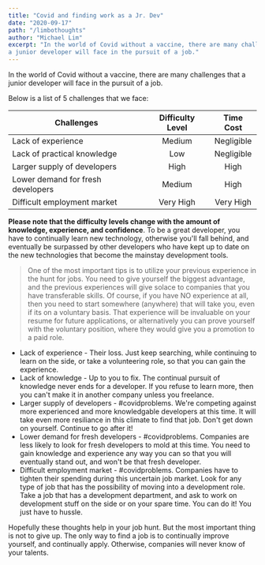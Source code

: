 ```yaml
---
title: "Covid and finding work as a Jr. Dev"
date: "2020-09-17"
path: "/limbothoughts"
author: "Michael Lim"
excerpt: "In the world of Covid without a vaccine, there are many challenges that
a junior developer will face in the pursuit of a job."
---
```


In the world of Covid without a vaccine, there are many challenges that
a junior developer will face in the pursuit of a job.  

Below is a list of 5 challenges that we face:

| Challenges                         |  Difficulty Level  |  Time Cost    |
| ---------------------------------- | :----------------: | :-----------: |
| Lack of experience                 |      Medium        |  Negligible   |
| Lack of practical knowledge        |      Low           |  Negligible   |
| Larger supply of developers        |      High          |  High         |
| Lower demand for fresh developers  |      Medium        |  High         |
| Difficult employment market        |      Very High     |  Very High    |

**Please note that the difficulty levels change with the amount of knowledge, experience, and confidence**. To be a great developer, you have to continually learn new technology, otherwise
you'll fall behind, and eventually be surpassed by other developers who have kept up to date on 
the new technologies that become the mainstay development tools.  

> One of the most important tips is to utilize your previous experience in the hunt for jobs. You need to give yourself the biggest advantage, and the previous experiences will give solace to companies that you have transferable skills.  Of course, if you have NO experience at all, then you need to start somewhere (anywhere) that will take you, even if its on a voluntary basis. That experience will be invaluable on your resume for future applications, or alternatively you can prove yourself with the voluntary position, where they would give you a promotion to a paid role.

- Lack of experience - Their loss.  Just keep searching, while continuing to learn on the side, or take a volunteering role, so that you can gain the experience.
- Lack of knowledge - Up to you to fix.  The continual pursuit of knowledge never ends for a developer.  If you refuse to learn more, then you can't make it in another company unless you freelance.  
- Larger supply of developers - #covidproblems.  We're competing against more experienced and more knowledgable developers at this time.  It will take even more resiliance in this climate to find that job.  Don't get down on yourself.  Continue to go after it!
- Lower demand for fresh developers - #covidproblems.  Companies are less likely to look for fresh developers to mold at this time.  You need to gain knowledge and experience any way you can so that you will eventually stand out, and won't be that fresh developer.
- Difficult employment market - #covidproblems.  Companies have to tighten their spending during this uncertain job market.  Look for any type of job that has the possibility of moving into a development role.  Take a job that has a development department, and ask to work on development stuff on the side or on your spare time.  You can do it!  You just have to hussle.  

Hopefully these thoughts help in your job hunt. But the most important thing is not to give up. The only way to find a job is to continually improve yourself, and continually apply.  Otherwise, companies will never know of your talents.

